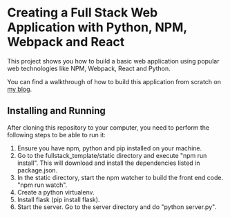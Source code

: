 # Creating a Full Stack Web Application with Python, NPM, Webpack and React

This project shows you how to build a basic web application using popular web technologies 
like NPM, Webpack, React and Python.




You can find a walkthrough of how to build this application from scratch on
[my blog](https://codeburst.io/creating-a-full-stack-web-application-with-python-npm-webpack-and-react-8925800503d9).

## Installing and Running
After cloning this repository to your computer, you need to perform the following steps to be able to run it:
1) Ensure you have npm, python and pip installed on your machine.
2) Go to the fullstack_template/static directory and execute "npm run install".
This will download and install the dependencies listed in package.json.
3) In the static directory, start the npm watcher to build the front end code. "npm run watch".
4) Create a python virtualenv.
4) Install flask (pip install flask).
5) Start the server. Go to the server directory and do "python server.py".

